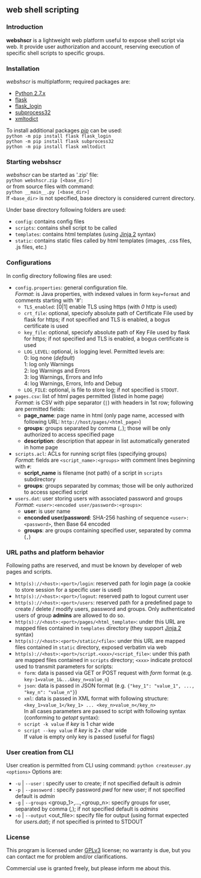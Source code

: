 ## **web** **sh**ell **s**cripting


### Introduction

**webshscr** is a lightweight web platform useful to expose shell script via web. 
It provide user authorization and account, reserving execution of specific shell scripts to specific groups.


### Installation

*webshscr* is multiplatform; required packages are:

* [Python 2.7.x](https://www.python.org/)
* [flask](http://flask.pocoo.org/)
* [flask_login](https://flask-login.readthedocs.io/en/latest/)
* [subprocess32](https://github.com/google/python-subprocess32)
* [xmltodict](https://github.com/martinblech/xmltodict)

To install additional packages *[pip]()* can be used:  
```python -m pip install flask flask_login```  
```python -m pip install flask subprocess32```  
```python -m pip install flask xmltodict```  


### Starting **webshscr**

*webshscr* can be started as '.zip' file:  
```python webshscr.zip [<base_dir>]```  
or from source files with command:  
```python __main__.py [<base_dir>]```  
If ```<base_dir>``` is not specified, base directory is considered current directory. 

Under base directory following folders are used:  

* ```config```: contains config files
* ```scripts```: contains shell script to be called
* ```templates```: contains html templates (using [Jinja 2](http://jinja.pocoo.org/docs/2.10/) syntax)
* ```static```: contains static files called by html templates (images, .css files, .js files, etc.)


### Configurations

In config directory following files are used:  

* ```config.properties```: general configuration file.  
  *Format*: is Java properties, with indexed values in form ```key=format``` and comments starting with '#':
  - ```TLS_enabled```: [0|1] enable TLS using https (with *0* http is used)
  - ```crt_file```: optional, speciofy absolute path of Certificate File used by flask for https; if not specified and TLS is enabled, a bogus certificate is used
  - ```key_file```: optional, speciofy absolute path of Key File used by flask for https; if not specified and TLS is enabled, a bogus certificate is used
  - ```LOG_LEVEL```: optional, is logging level. Permitted levels are:  
    0: log none (*default*)  
    1: log only Warnings  
    2: log Warnings and Errors  
    3: log Warnings, Errors and Info  
    4: log Warnings, Errors, Info and Debug  
  - ```LOG_FILE```: optional, is file to store log; if not specified is  ```STDOUT```.
* ```pages.csv```: list of html pages permitted (listed in home page)  
  *Format*: is CSV with pipe separator (```|```) with headers in 1st row; following are permitted fields:
  - **page_name**: page name in html (only page name, accessed with following URL: ```http://host/pages/<html_page>```)
  - **groups**: groups separated by comma (```,```); those will be only authorized to access specified page 
  - **description**: description that appear in list automatically generated in home page 
* ```scripts.acl```: ACLs for running script files (specifying groups)  
  *Format*: fields are ```<script_name>:<groups>``` with comment lines beginning with ```#```:
  - **script_name** is filename (not path) of a script in ```scripts``` subdirectory
  - **groups**: groups separated by commas; those will be only authorized to access specified script  
* ```users.dat```: user storing users with associated password and groups  
  *Format*: ```<user>:<encoded user/password>:<groups>```:
  - **user**: is user name
  - **enconded user/password**: SHA-256 hashing of sequence ```<user>:<password>```, then Base 64 encoded
  - **groups**: are groups containing specified user, separated by comma (```,```)


### URL paths and platform behavior

Following paths are reserved, and must be known by developer of web pages and scripts.

* ```http(s)://<host>:<port>/login```: reserved path for login page (a cookie to store session for a specific user is used)
* ```http(s)://<host>:<port>/logout```: reserved path to logout current user
* ```http(s)://<host>:<port>/users```: reserved path for a predefined page to create / delete / modify users, password and groups. Only authenticated users of group **admins** are allowed to do so.
* ```http(s)://<host>:<port>/pages/<html_template>```: under this URL are mapped files contained in ```templates``` directory (they support [Jinja 2](http://jinja.pocoo.org/docs/2.10/) syntax)
* ```http(s)://<host>:<port>/static/<file>```: under this URL are mapped files contained in ```static``` directory, exposed verbatim via web
* ```http(s)://<host>:<port>/script.<xxx>/<script_file>```: under this path are mapped files contained in ```scripts``` directory; ```<xxx>``` indicate protocol used to transmit parameters for scripts:
  - ```form```: data is passed via GET or POST request with *form* format (e.g. ```key-1=value_1&...&key_n=value_n```)
  - ```json```: data is passed in JSON format (e.g. ```{"key_1": "value_1", ..., "key_n": "value_n"}```)
  - ```xml```: data is passed in XML format with following structure: ```<key_1>value_1</key_1> ... <key_n>value_n</key_n>```  
  In all cases parameters are passed to script with following syntax (conforming to *getopt* syntax):
  - ```script -k value``` if *key* is 1 char wide
  - ```script --key value``` if *key* is 2+ char wide  
  If value is empty only key is passed (useful for flags)


### User creation from CLI

User creation is permitted from CLI using command:
```python createuser.py <options>```
Options are:

* ```-u``` | ```--user``` <user>: specify user to create; if not specified default is *admin*
* ```-p``` | ```--password``` <pwd>: specify password *pwd* for new user; if not specified default is *admin*
* ```-g``` | ```--groups``` <group_1>,...,<group_n>: specify groups for user, separated by comma (*,*); if not specified default is *admins*
* ```-o``` | ```--output``` <out_file>: specify file for output (using format expected for *users.dat*); if not specified is printed to STDOUT


### License

This program is licensed under [GPLv3](https://www.gnu.org/licenses/gpl.txt) license; no warranty is due, but you can contact me for problem and/or clarifications.  

Commercial use is granted freely, but please inform me about this.
